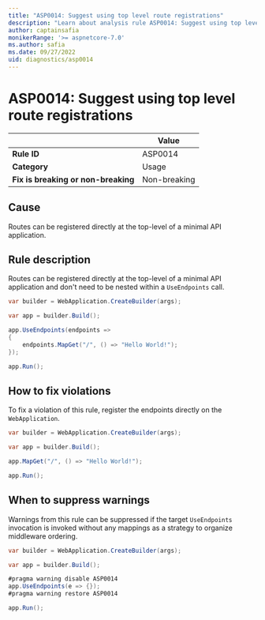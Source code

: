 ```yaml
---
title: "ASP0014: Suggest using top level route registrations"
description: "Learn about analysis rule ASP0014: Suggest using top level route registrations"
author: captainsafia
monikerRange: '>= aspnetcore-7.0'
ms.author: safia
ms.date: 09/27/2022
uid: diagnostics/asp0014
---
```

# ASP0014: Suggest using top level route registrations
| | Value |
|-|-|
| **Rule ID** |ASP0014|
| **Category** |Usage|
| **Fix is breaking or non-breaking** |Non-breaking|

## Cause

Routes can be registered directly at the top-level of a minimal API application.

## Rule description

Routes can be registered directly at the top-level of a minimal API application and don't need to be nested within a `UseEndpoints` call.

```csharp
var builder = WebApplication.CreateBuilder(args);

var app = builder.Build();

app.UseEndpoints(endpoints =>
{
    endpoints.MapGet("/", () => "Hello World!");
});

app.Run();
```

## How to fix violations

To fix a violation of this rule, register the endpoints directly on the `WebApplication`.

```csharp
var builder = WebApplication.CreateBuilder(args);

var app = builder.Build();

app.MapGet("/", () => "Hello World!");

app.Run();
```

## When to suppress warnings

Warnings from this rule can be suppressed if the target `UseEndpoints` invocation is invoked without any mappings as a strategy to organize middleware ordering.

```csharp
var builder = WebApplication.CreateBuilder(args);

var app = builder.Build();

#pragma warning disable ASP0014
app.UseEndpoints(e => {});
#pragma warning restore ASP0014

app.Run();
```

